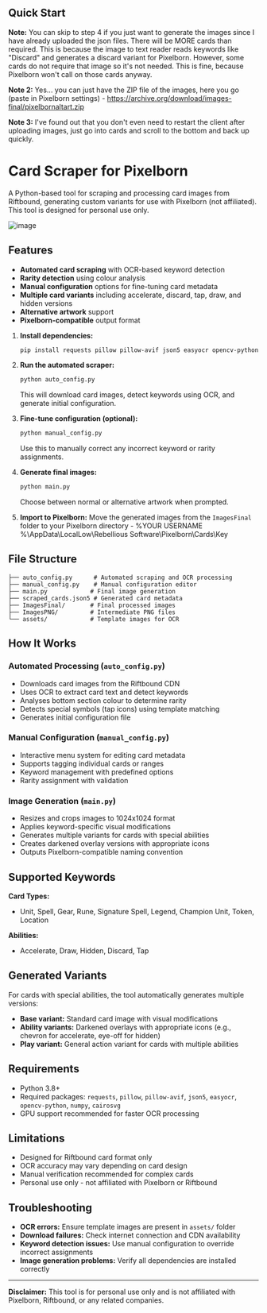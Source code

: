 ## Quick Start

**Note:** You can skip to step 4 if you just want to generate the images since I have already uploaded the json files. There will be MORE cards than required. This is because the image to text reader reads keywords like "Discard" and generates a discard variant for Pixelborn. However, some cards do not require that image so it's not needed. This is fine, because Pixelborn won't call on those cards anyway.

**Note 2:** Yes... you can just have the ZIP file of the images, here you go (paste in Pixelborn settings) - https://archive.org/download/images-final/pixelbornaltart.zip

**Note 3:** I've found out that you don't even need to restart the client after uploading images, just go into cards and scroll to the bottom and back up quickly. 

# Card Scraper for Pixelborn

A Python-based tool for scraping and processing card images from Riftbound, generating custom variants for use with Pixelborn (not affiliated). This tool is designed for personal use only.

![image](https://github.com/user-attachments/assets/17964dbf-8504-4428-a0f3-37e89dfe8c86)

## Features

- **Automated card scraping** with OCR-based keyword detection
- **Rarity detection** using colour analysis
- **Manual configuration** options for fine-tuning card metadata
- **Multiple card variants** including accelerate, discard, tap, draw, and hidden versions
- **Alternative artwork** support
- **Pixelborn-compatible** output format

1. **Install dependencies:**
   ```bash
   pip install requests pillow pillow-avif json5 easyocr opencv-python numpy cairosvg
   ```

2. **Run the automated scraper:**
   ```bash
   python auto_config.py
   ```
   This will download card images, detect keywords using OCR, and generate initial configuration.

3. **Fine-tune configuration (optional):**
   ```bash
   python manual_config.py
   ```
   Use this to manually correct any incorrect keyword or rarity assignments.

4. **Generate final images:**
   ```bash
   python main.py
   ```
   Choose between normal or alternative artwork when prompted.

5. **Import to Pixelborn:**
   Move the generated images from the `ImagesFinal` folder to your Pixelborn directory - %YOUR USERNAME %\AppData\LocalLow\Rebellious Software\Pixelborn\Cards\Key

## File Structure

```
├── auto_config.py      # Automated scraping and OCR processing
├── manual_config.py    # Manual configuration editor
├── main.py            # Final image generation
├── scraped_cards.json5 # Generated card metadata
├── ImagesFinal/       # Final processed images
├── ImagesPNG/         # Intermediate PNG files
└── assets/            # Template images for OCR
```

## How It Works

### Automated Processing (`auto_config.py`)
- Downloads card images from the Riftbound CDN
- Uses OCR to extract card text and detect keywords
- Analyses bottom section colour to determine rarity
- Detects special symbols (tap icons) using template matching
- Generates initial configuration file

### Manual Configuration (`manual_config.py`)
- Interactive menu system for editing card metadata
- Supports tagging individual cards or ranges
- Keyword management with predefined options
- Rarity assignment with validation

### Image Generation (`main.py`)
- Resizes and crops images to 1024x1024 format
- Applies keyword-specific visual modifications
- Generates multiple variants for cards with special abilities
- Creates darkened overlay versions with appropriate icons
- Outputs Pixelborn-compatible naming convention

## Supported Keywords

**Card Types:**
- Unit, Spell, Gear, Rune, Signature Spell, Legend, Champion Unit, Token, Location

**Abilities:**
- Accelerate, Draw, Hidden, Discard, Tap

## Generated Variants

For cards with special abilities, the tool automatically generates multiple versions:
- **Base variant:** Standard card image with visual modifications
- **Ability variants:** Darkened overlays with appropriate icons (e.g., chevron for accelerate, eye-off for hidden)
- **Play variant:** General action variant for cards with multiple abilities

## Requirements

- Python 3.8+
- Required packages: `requests`, `pillow`, `pillow-avif`, `json5`, `easyocr`, `opencv-python`, `numpy`, `cairosvg`
- GPU support recommended for faster OCR processing

## Limitations

- Designed for Riftbound card format only
- OCR accuracy may vary depending on card design
- Manual verification recommended for complex cards
- Personal use only - not affiliated with Pixelborn or Riftbound

## Troubleshooting

- **OCR errors:** Ensure template images are present in `assets/` folder
- **Download failures:** Check internet connection and CDN availability  
- **Keyword detection issues:** Use manual configuration to override incorrect assignments
- **Image generation problems:** Verify all dependencies are installed correctly

---

**Disclaimer:** This tool is for personal use only and is not affiliated with Pixelborn, Riftbound, or any related companies.
